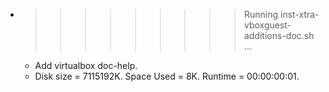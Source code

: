 * >>>>>>>>> Running inst-xtra-vboxguest-additions-doc.sh ...
  * Add virtualbox doc-help.
  * Disk size = 7115192K. Space Used = 8K. Runtime = 00:00:00:01.
